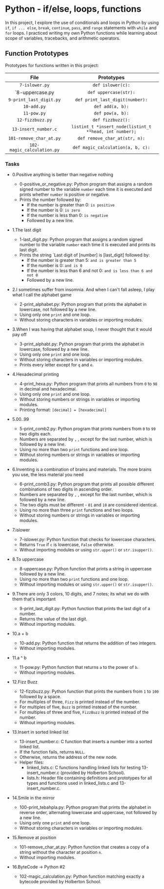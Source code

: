 # Python - if/else, loops, functions
In this project, I explore the use of conditionals and loops in Python by using `if`, `if ... else`, `break`, `continue`, `pass`, and `range` statements with `while` and `for` loops. I practiced writing my own Python functions while learning about scope of variables, tracebacks, and arithmetic operators.

## Function Prototypes
Prototypes for functions written in this project:

|	File		|		Prototypes		|
|:---------------------:|:-------------------------------------:|
| `7-islower.py`	| `def islower(c):`	|
| `8-uppercase.py	| `def uppercase(str):`		|
| `9-print_last_digit.py`	| `def print_last_digit(number):`	|
| `10-add.py`		| `def add(a, b):`	|
| `11-pow.py`		| `def pow(a, b):`		|
| `12-fizzbuzz.py`	| `def fizzbuzz():`	|
| `13-insert_number.c`	| `listint_t *insert_node(listint_t **head, int number);`	|
| `101-remove_char_at.py`	| `def remove_char_at(str, n):`		|
| `102-magic_calculation.py`	| `def magic_calculation(a, b, c):`	|

### Tasks

- 0.Positive anything is better than negative nothing

	* 0-positive_or_negative.py: Python program that assigns a random signed number to the variable `number` each time it is executed and prints whether `number` is positive or negative.
	* Prints the number followed by:
		- If the number is greater than 0: `is positive`
		- If the number is 0: `is zero`
		- If the number is less than 0: `is negative`
		- Followed by a new line.

- 1.The last digit

	* 1-last_digit.py: Python program that assigns a random signed number to the variable `number` each time it is executed and prints its last digit.
	* Prints the string `Last digit of [number] is [last_digit] followed by:
		- If the number is greater than 5: `and is greater than 5`
		- If the number is 0: `and is 0`
		- If the number is less than 6 and not 0: `and is less than 6 and not 0`
		- Followed by a new line.

- 2.I sometimes suffer from insomnia. And when I can't fall asleep, I play what I call the alphabet game

	* 2-print_alphabet.py: Python program that prints the alphabet in lowercase, not followed by a new line.
	* Using only one `print` and one loop.
	* Without storing characters in variables or importing modules.

- 3.When I was having that alphabet soup, I never thought that it would pay off

	* 3-print_alphabt.py: Python program that prints the alphabet in lowercase, followed by a new line.
	* Using only one `print` and one loop.
	* Without storing characters in variables or importing modules.
	* Prints every letter except for `q` and `e`.

- 4.Hexadecimal printing

	* 4-print_hexa.py: Python program that prints all numbers from `0` to `98` in decimal and hexadecimal.
	* Using only one `print` and one loop.
	* Without storing numbers or strings in variables or importing modules.
	* Printing format: `[decimal] = [hexadecimal]`

- 5.00..99

	* 5-print_comb2.py: Python program that prints numbers from `0` to `99` two digits each.
	* Numbers are separated by `,` , except for the last number, which is followed by a new line.
	* Using no more than two `print` functions and one loop.
	* Without storing numbers or strings in variables or importing modules.

- 6.Inventing is a combination of brains and materials. The more brains you use, the less material you need

	* 6-print_comb3.py: Python program that prints all possible different combinations of two digits in ascending order.
	* Numbers are separated by `,` , except for the last number, which is followed by a new line.
	* The two digits must be different - `01` and `10` are considered identical.
	* Using no more than three `print` functions and two loops.
	* Without storing numbers or strings in variables or importing modules.

- 7.islower

	* 7-islower.py: Python function that checks for lowercase characters.
	* Returns `True` if `c` is lowercase, `False` otherwise.
	* Without importing modules or using `str.upper()` or `str.isupper()`.

- 8.To uppercase

	* 8-uppercase.py: Python function that prints a string in uppercase followed by a new line.
	* Using no more than two `print` functions and one loop.
	* Without importing modules or using `str.upper()` or `str.isupper()`.

- 9.There are only 3 colors, 10 digits, and 7 notes; its what we do with them that's important

	* 9-print_last_digit.py: Python function that prints the last digit of a number.
	* Returns the value of the last digit.
	* Without importing modules.

- 10.a + b

	* 10-add.py: Python function that returns the addition of two integers.
	* Without importing modules.

- 11.a ^ b

	* 11-pow.py: Python function that returns `a` to the power of `b`.
	* Without importing modules.

- 12.Fizz Buzz

	* 12-fizzbuzz.py: Python function that prints the numbers from `1` to `100` followed by a space.
	* For multiples of three, `Fizz` is printed instead of the number.
	* For multiples of five, `Buzz` is printed instead of the number.
	* For multiples of three and five, `FizzBuzz` is printed instead of the number.
	* Without importing modules.

- 13.Insert in sorted linked list

	* 13-insert_number.c: C function that inserts a number into a sorted linked list.
	* If the function fails, returns `NULL`.
	* Otherwise, returns the address of the new node.
	* Helper files:
		- linked_lists.c: C functions handling linked lists for testing 13-insert_number.c (provided by Holberton School).
		- lists.h: Header file containing definitions and prototypes for all types and functions used in linked_lists.c and 13-insert_number.c.

- 14.Smile in the mirror

	* 100-print_tebahpla.py: Python program that prints the alphabet in reverse order, alternating lowercase and uppercase, not followed by a new line.
	* Using only one `print` and one loop.
	* Without storing characters in variables or importing modules.

- 15.Remove at position

	* 101-remove_char_at.py: Python function that creates a copy of a string without the character at position `n`.
	* Without importing modules.

- 16.ByteCode -> Python #2

	* 102-magic_calculation.py: Python function matching exactly a bytecode provided by Holberton School.
